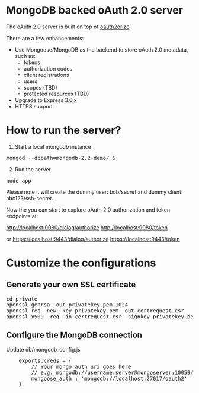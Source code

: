 MongoDB backed oAuth 2.0 server
==============================

The oAuth 2.0 server is built on top of [oauth2orize](https://github.com/jaredhanson/oauth2orize).

There are a few enhancements:

* Use Mongoose/MongoDB as the backend to store oAuth 2.0 metadata, such as:
  * tokens
  * authorization codes
  * client registrations
  * users
  * scopes (TBD)
  * protected resources (TBD)
* Upgrade to Express 3.0.x
* HTTPS support

How to run the server?
======================

1. Start a local mongodb instance
<pre>
mongod --dbpath=mongodb-2.2-demo/ &
</pre>

2. Run the server
<pre>
node app
</pre>

Please note it will create the dummy user: bob/secret and dummy client: abc123/ssh-secret.

Now the you can start to explore oAuth 2.0 authorization and token endpoints at:

<http://localhost:9080/dialog/authorize>
<http://localhost:9080/token>

or 
<https://localhost:9443/dialog/authorize>
<https://localhost:9443/token>


Customize the configurations
============================

## Generate your own SSL certificate

<pre>
cd private	
openssl genrsa -out privatekey.pem 1024 
openssl req -new -key privatekey.pem -out certrequest.csr 
openssl x509 -req -in certrequest.csr -signkey privatekey.pem -out certificate.pem	
</pre>

## Configure the MongoDB connection
Update db/mongodb_config.js
<pre>
	exports.creds = {
	    // Your mongo auth uri goes here
	    // e.g. mongodb://username:server@mongoserver:10059/somecollection
	    mongoose_auth : 'mongodb://localhost:27017/oauth2'
	}
</pre>	
